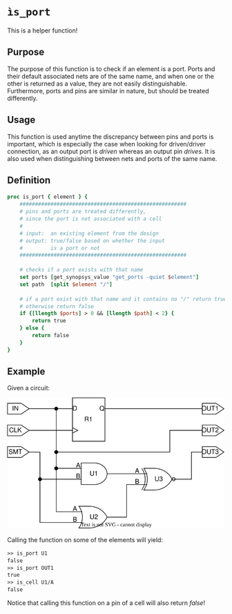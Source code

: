 [is_cell_figure]: ../figures/helper_functions/is_cell.drawio.svg

# ```ìs_port```

This is a helper function!

## Purpose

The purpose of this function is to check if an element is a port. Ports and their default associated nets are of the same name, and when one or the other is returned as a value, they are not easily distinguishable. Furthermore, ports and pins are similar in nature, but should be treated differently.

## Usage

This function is used anytime the discrepancy between pins and ports is important, which is especially the case when looking for driven/driver connection, as an output port is *driven* whereas an output pin *drives*. It is also used when distinguishing between nets and ports of the same name.

## Definition

```tcl
proc is_port { element } {
    ######################################################
    # pins and ports are treated differently, 
    # since the port is not associated with a cell
    #
    # input:  an existing element from the design
    # output: true/false based on whether the input
    #         is a port or not
    ######################################################
    
    # checks if a port exists with that name 
    set ports [get_synopsys_value "get_ports -quiet $element"]
    set path  [split $element "/"]

    # if a port exist with that name and it contains no "/" return true, 
    # otherwise return false
    if {[llength $ports] > 0 && [llength $path] < 2} {
        return true
    } else {
        return false
    }
}
```

## Example

Given a circuit:

![Example hierachy.][is_cell_figure]

Calling the function on some of the elements will yield:

```tcl
>> is_port U1
false
>> is_port OUT1
true
>> is_cell U1/A
false
```

Notice that calling this function on a pin of a cell will also return *false*!
